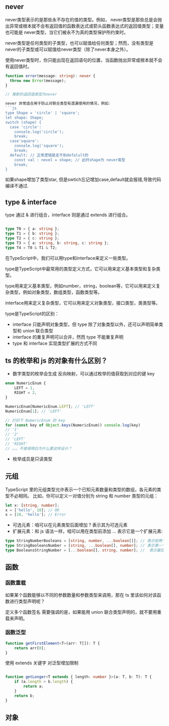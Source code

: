## never
never类型表示的是那些永不存在的值的类型。例如， never类型是那些总是会抛出异常或根本就不会有返回值的函数表达式或箭头函数表达式的返回值类型；变量也可能是 never类型，当它们被永不为真的类型保护所约束时。

never类型是任何类型的子类型，也可以赋值给任何类型；然而，没有类型是never的子类型或可以赋值给never类型（除了never本身之外）。

使用never类型时，你只能出现在返回语句的位置，当函数抛出异常或根本就不会有返回值时。

```typescript
function error(message: string): never {
  throw new Error(message);
}

// 推断的返回值类型为never

never 非常适合用于防止对联合类型有遗漏使用的情况，例如:
```js
type Shape = 'circle' | 'square';
let shape: Shape;
switch (shape) {
  case 'circle':
    console.log('circle');
    break;
  case'square':
    console.log('square');
    break;
  default: // 正常逻辑是走不到defalult的
    const val : nevel = shape; // 此时shape为 never类型
    break;
}

```

如果shape增加了类型star, 但是swtich忘记增加case,default就会报错,导致代码编译不通过.

## type & interface
type 通过 & 进行组合，interface 则是通过 extends 进行组合。

```typescript

type T0 = { a: string };
type T1 = { b: string };
type T2 = { c: string };
type T3 = { a: string, b: string, c: string };
type T4 = T0 & T1 & T2;

```
在TypeScript中，我们可以用type和interface来定义一些类型。

type是TypeScript中最常用的类型定义方式，它可以用来定义基本类型和复杂类型。

type用来定义基本类型，例如number，string，boolean等，它可以用来定义复杂类型，例如对象类型，数组类型，函数类型等。

interface用来定义复杂类型，它可以用来定义对象类型，接口类型，类类型等。

type是TypeScript的区别：

+ interface 只能声明对象类型，但 type 除了对象类型以外，还可以声明简单类型和 union 联合类型
+ interface 的重复声明可以合并，然而 type 不能重复声明
+ type 和 interface 实现类型扩展的方式不同


##  ts 的枚举和 js 的对象有什么区别？

+ 数字类型的枚举会生成 反向映射，可以通过枚举的值获取到对应的键 key
``` ts
enum NumericEnum {
    LEFT = 1,
    RIGHT = 2,
}

NumericEnum[NumericEnum.LEFT]; // 'LEFT'
NumericEnum[1]; // 'LEFT'

// 打印下 NumericEnum 的 key
for (const key of Object.keys(NumericEnum)) console.log(key)
// '1'
// '2'
// 'LEFT'
// 'RIGHT'
// 。。。不是很明白为什么要这样设计？
```

+ 枚举成员是只读类型


## 元组
TypeScript 里的元组类型允许表示一个已知元素数量和类型的数组，各元素的类型不必相同。 比如，你可以定义一对值分别为 string 和 number 类型的元组：

```typescript
let x: [string, number];
x = ['hello', 10]; // OK
x = [10, 'hello']; // Error
```
+ 可选元素：咱可以在元素类型后面增加 ? 表示其为可选元素
+ 扩展元素：和 js 语法一样，咱可以用在类型前添加 ... 表示它是一个扩展元素:
```ts
type StringNumberBooleans = [string, number, ...boolean[]]; // 表示前两个元素分别是字符和数字类型，剩下的元素都是布尔类型
type StringBooleansNumber = [string, ...boolean[], number]; // 表示第一个和最后一个元素分别是字符和数字类型，中间的元素都是布尔类型
type BooleansStringNumber = [...boolean[], string, number]; //  表示最后两个元素分别是字符和数字类型，前面的元素都是布尔类型
```

## 函数
### 函数重载

如果某个函数能够以不同的参数数量和参数类型来调用，那在 ts 里该如何对该函数进行类型声明呢？

定义多个函数签名
需要强调的是，如果能用 union 联合类型声明的，就不要用重载来声明。

### 函数泛型
```ts
function getFirstElement<T>(arr: T[]): T {
    return arr[0];
}
```
使用 extends 关键字 对泛型增加限制
```ts

function getLonger<T extends { length: number }>(a: T, b: T): T {
    if (a.length > b.length) {
        return a;
    }
    return b;
}
```
## 对象
